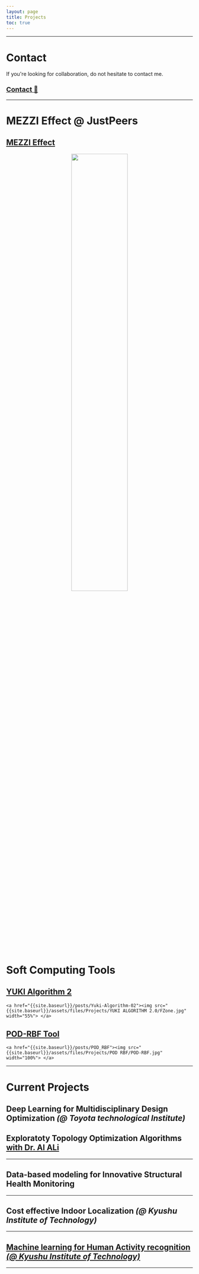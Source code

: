 ```yaml
---
layout: page
title: Projects
toc: true
---
```


---

# Contact

If you're looking for collaboration, do not hesitate to contact me.


<h3 class="dynamic-title d-flex justify-content-center">
   <a target="_blank" rel="noopener noreferrer" href="mailto:brahim.benaissa@ou.edu.vn?subject=Collab"> <!-- Replace with "mailto:YOUREMAIL@ADDRESS.COM?subject=SUBJECT"  -->
        <span style="font-size:1.1em;"> Contact 📨</span>
   </a>
</h3>

---


# MEZZI Effect @ JustPeers

## <a href="https://justpeers.com/" target="_blank"> MEZZI Effect</a>

<p align="center">
    <a href="https://justpeers.com/" target="_blank">
        <img src="{{site.baseurl}}/assets/files/Projects/Mezzi Effect/ME.JPG" width="55%">
    </a>
</p>

# Soft Computing Tools

## <a href="{{site.baseurl}}/posts/Yuki-Algorithm-02"> YUKI Algorithm 2</a>

<p align="center">

    <a href="{{site.baseurl}}/posts/Yuki-Algorithm-02"><img src="{{site.baseurl}}/assets/files/Projects/YUKI ALGORITHM 2.0/FZone.jpg" width="55%"> </a>

</p>


## <a href="{{site.baseurl}}/posts/Yuki-Algorithm-02"> POD-RBF Tool</a>

<p align="center">

    <a href="{{site.baseurl}}/posts/POD_RBF"><img src="{{site.baseurl}}/assets/files/Projects/POD RBF/POD-RBF.jpg" width="100%"> </a>

</p>


<!--
## <a href="{{site.baseurl}}/posts/Yuki-Algorithm-01"> YUKI Algorithm 1</a>

<p align="center">

    <a href="{{site.baseurl}}/posts/Yuki-Algorithm-01"><img src="{{site.baseurl}}/assets/files/Projects/YUKI ALGORITHM/YA_F50.jpg" width="50%"> </a>

</p>

## <a href="{{site.baseurl}}/posts/plugin-optimization-testing"> Test Functions for Optimization </a>

<p align="center">

    <a href="{{site.baseurl}}/posts/plugin-optimization-testing"><img src="{{site.baseurl}}/assets/files/Projects/OPTIMIZATION TEST FUNCTIONS/TestFunctions.jpg" width="50%"> </a>

</p>

 -->


<!-- |<a href="{{site.baseurl}}/posts/Yuki-Algorithm-01"> YUKI Algorithm 1.0 <br> <a href="{{site.baseurl}}/posts/Yuki-Algorithm-01"> <img src="{{site.baseurl}}/assets/files/Projects/YUKI ALGORITHM/YA_F50.jpg" width="100%"> </a> |<a href="{{site.baseurl}}/posts/plugin-optimization-testing"> Test Functions for Optimization </a> <br> <a href="{{site.baseurl}}/posts/plugin-optimization-testing"><img src="{{site.baseurl}}/assets/files/Projects/OPTIMIZATION TEST FUNCTIONS/TestFunctions.jpg" width="60%"> </a> -->


---

# Current Projects

## Deep Learning for **Multidisciplinary Design Optimization** *(@ Toyota technological Institute)*

## Exploratoty Topology Optimization Algorithms <a target="_blank" href="https://musaddiqalali.github.io/">  with Dr. Al ALi  </a>

---

## Data-based modeling for **Innovative Structural Health Monitoring**


---

## Cost effective **Indoor Localization** *(@ Kyushu Institute of Technology)*

---

## <a href="{{site.baseurl}}/posts/Human-Activity-Recognition"> Machine learning for **Human Activity recognition** *(@ Kyushu Institute of Technology)* </a>

---
